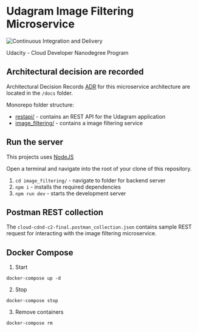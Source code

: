 # Udagram Image Filtering Microservice
![Continuous Integration and Delivery](https://github.com/marcusholmgren/udagram/workflows/Continuous%20Integration%20and%20Delivery/badge.svg)

Udacity - Cloud Developer Nanodegree Program

## Architectural decision are recorded
Architectural Decision Records [ADR](./docs/README.md) for this microservice architecture are located in the `/docs` folder.

Monorepo folder structure:
* [restapi/](/restapi/README.md) - contains an REST API for the Udagram application
* [image_filtering/](/image_filtering/README.md) - contains a image filtering service

## Run the server

This projects uses [NodeJS](https://nodejs.org/en/)

Open a terminal and navigate into the root of your clone of this repository.

1. `cd image_filtering/` - navigate to folder for backend server
2. `npm i` - installs the required dependencies
3. `npm run dev` - starts the development server

## Postman REST collection

The `cloud-cdnd-c2-final.postman_collection.json` contains sample REST request for interacting with the image filtering microservice.


## Docker Compose

1. Start

`docker-compose up -d`

2. Stop

`docker-compose stop`

3. Remove containers

`docker-compose rm`
